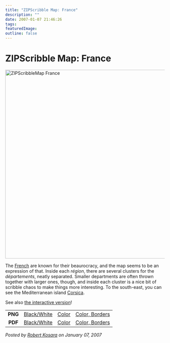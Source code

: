 ```yaml
---
title: "ZIPScribble Map: France"
description: ""
date: 2007-01-07 21:46:26
tags: 
featuredImage: 
outline: false
---
```


# ZIPScribble Map: France

<a href="http://eagereyes.org/media/attachments/ZIPScribbleMaps/ZIPScribbleMap-France-color-borders.png" target="_blank" rel="slb_off"><img class="aligncenter" title="ZIPScribbleMap France" src="https://media.eagereyes.org/media/attachments/ZIPScribbleMap-France-color-borders-thumb.jpg" alt="ZIPScribbleMap France" width="600" height="597" border="0" /></a>

The <a href="http://en.wikipedia.org/wiki/France">French</a> are known for their beaurocracy, and the map seems to be an expression of that. Inside each <em>région</em>, there are several clusters for the <em>départements</em>, neatly separated. Smaller departments are often thrown together with larger ones, though, and inside each cluster is a nice bit of scribble chaos to make things more interesting. To the south-east, you can see the Mediterranean island <a href="http://en.wikipedia.org/wiki/Corsica">Corsica</a>.

See also <a href="http://eagereyes.org/zipscribble-maps/interactive-zipscribble-map#FR">the interactive version</a>!

<table width="60%" border="0" align="center">
<tbody>
<tr>
<td align="center"><strong>PNG</strong></td>
<td align="center"><a href="http://eagereyes.org/media/attachments/ZIPScribbleMaps/ZIPScribbleMap-France.png" target="_blank" rel="slb_off">Black/White</a></td>
<td align="center"><a href="http://eagereyes.org/media/attachments/ZIPScribbleMaps/ZIPScribbleMap-France-color.png" target="_blank" rel="slb_off">Color</a></td>
<td align="center"><a href="http://eagereyes.org/media/attachments/ZIPScribbleMaps/ZIPScribbleMap-France-color-borders.png" target="_blank" rel="slb_off">Color, Borders</a></td>
</tr>
<tr>
<td align="center"><strong>PDF</strong></td>
<td align="center"><a href="http://eagereyes.org/media/attachments/ZIPScribbleMaps/ZIPScribbleMap-France.pdf" target="_blank">Black/White</a></td>
<td align="center"><a href="http://eagereyes.org/media/attachments/ZIPScribbleMaps/ZIPScribbleMap-France-color.pdf" target="_blank">Color</a></td>
<td align="center"><a href="http://eagereyes.org/media/attachments/ZIPScribbleMaps/ZIPScribbleMap-France-color-borders.pdf" target="_blank">Color, Borders</a></td>
</tr>
</tbody>
</table>


_Posted by <a href="/about">Robert Kosara</a> on January 07, 2007_


